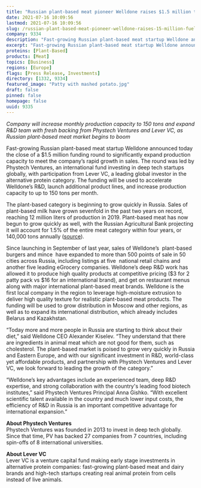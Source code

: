 ```yaml
---
title: "Russian plant-based meat pioneer Welldone raises $1.5 million to fuel expansion"
date: 2021-07-16 10:09:56
lastmod: 2021-07-16 10:09:56
slug: /russian-plant-based-meat-pioneer-welldone-raises-15-million-fuel-expansion
company: 9334
description: "Fast-growing Russian plant-based meat startup Welldone announced today the close of a $1.5 million funding round to significantly expand production capacity to meet the company’s rapid growth in sales. The round was led by Phystech Ventures, an international fund investing in deep tech startups globally, with participation from Lever VC, a leading global investor in the alternative protein category."
excerpt: "Fast-growing Russian plant-based meat startup Welldone announced today the close of a $1.5 million funding round to significantly expand production capacity to meet the company’s rapid growth in sales. The round was led by Phystech Ventures, an international fund investing in deep tech startups globally, with participation from Lever VC, a leading global investor in the alternative protein category."
proteins: [Plant-Based]
products: [Meat]
topics: [Business]
regions: [Europe]
flags: [Press Release, Investments]
directory: [1332, 9334]
featured_image: "Patty with mashed potato.jpg"
draft: false
pinned: false
homepage: false
uuid: 9335
---
```

<p><em>Company will increase monthly production capacity to 150 tons and expand R&D team with fresh backing from Phystech Ventures and Lever VC, as Russian plant-based meat market begins to boom</em></p>
<p>Fast-growing Russian plant-based meat startup Welldone announced today the close of a $1.5 million funding round to significantly expand production capacity to meet the company’s rapid growth in sales. The round was led by Phystech Ventures, an international fund investing in deep tech startups globally, with participation from Lever VC, a leading global investor in the alternative protein category. The funding will be used to accelerate Welldone’s R&D, launch additional product lines, and increase production capacity to up to 150 tons per month.</p>
<p>The plant-based category is beginning to grow quickly in Russia. Sales of plant-based milk have grown sevenfold in the past two years on record, reaching 12 million liters of production in 2019. Plant-based meat has now begun to grow quickly as well, with the Russian Agricultural Bank projecting it will account for 1.5% of the entire meat category within four years, or 140,000 tons annually (<a href="https://www.agroinvestor.ru/analytics/news/35957-rskhb-v-2025-m-srednee-potreblenie-rastitelnogo-myasa-dostignet-1-kg-v-god/">source</a>).</p>
<p>Since launching in September of last year, sales of Welldone’s  plant-based burgers and mince  have expanded to more than 500 points of sale in 50 cities across Russia, including listings at five  national retail chains and another five leading eGrocery companies. Welldone’s deep R&D work has allowed it to produce high quality products at competitive pricing ($3 for 2 patty pack vs $16 for an international brand), and get on restaurant menus along with major international plant-based meat brands. Welldone is the first local company in the region to leverage high-moisture extrusion to deliver high quality texture for realistic plant-based meat products. The funding will be used to grow distribution in Moscow and other regions, as well as to expand its international distribution, which already includes Belarus and Kazakhstan.</p>
<p>“Today more and more people in Russia are starting to think about their diet,” said Welldone CEO Alexander Kiselev. “They understand that there are ingredients in animal meat which are not good for them, such as cholesterol. The plant-based market is poised to grow very quickly in Russia and Eastern Europe, and with our significant investment in R&D, world-class yet affordable products, and partnership with Phystech Ventures and Lever VC, we look forward to leading the growth of the category.”</p>
<p>“Welldone’s key advantages include an experienced team, deep R&D expertise, and strong collaboration with the country's leading food biotech institutes,” said Phystech Ventures Principal Anna Gishko. “With excellent scientific talent available in the country and much lower input costs, the efficiency of R&D in Russia is an important competitive advantage for international expansion.”</p>
<p><strong>About Phystech Ventures</strong><br />
Phystech Ventures was founded in 2013 to invest in deep tech globally. Since that time, PV has backed 27 companies from 7 countries, including spin-offs of 8 international universities.</p>
<p><strong>About Lever VC</strong><br />
Lever VC is a venture capital fund making early stage investments in alternative protein companies: fast-growing plant-based meat and dairy brands and high-tech startups creating real animal protein from cells instead of live animals.</p>
